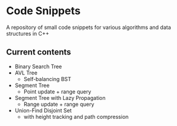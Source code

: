 # Code Snippets

A repository of small code snippets for various algorithms and data structures in C++

## Current contents
* Binary Search Tree
* AVL Tree
  * Self-balancing BST
* Segment Tree
  * Point update + range query
* Segment Tree with Lazy Propagation
  * Range update + range query
* Union-Find Disjoint Set
  * with height tracking and path compression